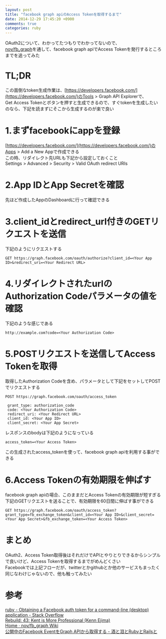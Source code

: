 ```yaml
---
layout: post
title: "facebook graph apiのAccess Tokenを取得するまで"
date: 2014-12-29 17:45:20 +0900
comments: true
categories: ruby
---
```

OAuth2について、わかってたつもりでわかってないので、  
[nov/fb_graph](https://github.com/nov/fb_graph)を通して、facebook graph apiでAccess Tokenを発行するところまでを追ってみた  

# TL;DR
この面倒なtoken生成作業は、[https://developers.facebook.com/](https://developers.facebook.com/)のTools > Graph API Explorerで、  
Get Access Tokenとボタンを押すと生成できるので、すぐtokenを生成したいのなら、下記を読まずにそこから生成するのが楽で良い

# 1.まずfacebookにappを登録
[https://developers.facebook.com/](https://developers.facebook.com/)のApps > Add a New Appで作成できる  
この時、リダイレクト先URLも下記から設定しておくこと  
Settings > Advanced > Security > Valid OAuth redirect URIs  

# 2.App IDとApp Secretを確認
先ほど作成したAppのDashboardに行って確認できる  

# 3.client_idとredirect_url付きのGETリクエストを送信
下記のようにリクエストする  

    GET https://graph.facebook.com/oauth/authorize?client_id=<Your App ID>&redirect_uri=<Your Redirect URL>

# 4.リダイレクトされたurlのAuthorization Codeパラメータの値を確認
下記のような感じである  

    http://example.com?code=<Your Authorization Code>

# 5.POSTリクエストを送信してAccess Tokenを取得
取得したAuthorization Codeを含め、パラメータとして下記をセットしてPOSTでリクエストする  

    POST https://graph.facebook.com/oauth/access_token

     grant_type: authorization_code
     code: <Your Authorization Code>
     redirect_uri: <Your Redirect URL>
     client_id: <Your App ID>
     client_secret: <Your App Secret>

レスポンスのbodyは下記のようになっている  

    access_token=<Your Access Token>  

この生成されたaccess_tokenを使って、facebook graph apiを利用する事ができる  

# 6.Access Tokenの有効期限を伸ばす
facebook graph apiの場合、このままだとAccess Tokenの有効期限が短すぎる  
下記のGETリクエストを送ることで、有効期限を60日間に伸ばす事ができる  

    GET https://graph.facebook.com/oauth/access_token?grant_type=fb_exchange_token&client_id=<Your App ID>&client_secret=<Your App Secret>&fb_exchange_token=<Your Access Token>  

# まとめ
OAuth2、Access Token取得後はそれだけでAPIとやりとりできるからシンプルで良いけど、Access Tokenを取得するまでがめんどくさい  
Facebookでは上記フローだが、twitterとかgithubとか他のサービスもまったく同じなわけじゃないので、他も触ってみたい  

# 参考
[ruby - Obtaining a Facebook auth token for a command-line (desktop) application - Stack Overflow](http://stackoverflow.com/questions/21978728/obtaining-a-facebook-auth-token-for-a-command-line-desktop-application)  
[Rebuild: 43: Kent is More Professional (Kenn Ejima)](http://rebuild.fm/43/)  
[Home · nov/fb_graph Wiki](https://github.com/nov/fb_graph/wiki)  
[公開中のFacebook EventをGraph APIから取得する - 酒と泪とRubyとRailsと](http://morizyun.github.io/blog/facebook-event-api-ruby-fb_graph/)  
